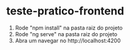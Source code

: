 # teste-pratico-frontend

1. Rode "npm install" na pasta raiz do projeto
2. Rode "ng serve" na pasta raiz do projeto
3. Abra um navegar no http://localhost:4200
